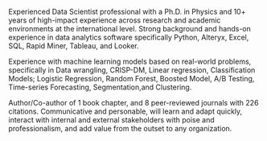 Experienced Data Scientist professional with a Ph.D. in Physics and 10+ years of high-impact experience across research and academic environments at the international level. Strong background and hands-on experience in data analytics software specifically Python, Alteryx, Excel, SQL, Rapid Miner, Tableau, and Looker. 

Experience with machine learning models based on real-world problems, specifically in Data wrangling, CRISP-DM, Linear regression, Classification Models; Logistic Regression, Random Forest, Boosted Model, A/B Testing, Time-series Forecasting, Segmentation,and Clustering.

Author/Co-author of 1 book chapter, and 8 peer-reviewed journals with 226 citations. Communicative and personable, will learn and adapt quickly, interact with internal and external stakeholders with poise and professionalism, and add value from the outset to any organization.
